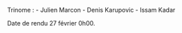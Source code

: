 Trinome :
    - Julien Marcon
    - Denis Karupovic
    - Issam Kadar
    
Date de rendu 27 février 0h00.
